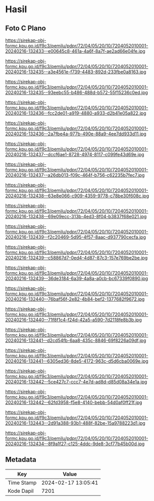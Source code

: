 # Hasil

## Foto C Plano

https://sirekap-obj-formc.kpu.go.id/f9c3/pemilu/pdpr/72/04/05/20/10/7204052010001-20240216-132433--e00645c8-461a-4a6f-8a7f-ae2ad66e04fe.jpg

https://sirekap-obj-formc.kpu.go.id/f9c3/pemilu/pdpr/72/04/05/20/10/7204052010001-20240216-132435--a3e4561e-f739-4483-892d-233fbe0a8163.jpg

https://sirekap-obj-formc.kpu.go.id/f9c3/pemilu/pdpr/72/04/05/20/10/7204052010001-20240216-132435--93eebc55-b486-488d-b572-55f15236c0ed.jpg

https://sirekap-obj-formc.kpu.go.id/f9c3/pemilu/pdpr/72/04/05/20/10/7204052010001-20240216-132436--fcc2de01-a919-4880-a933-d2b41e05a822.jpg

https://sirekap-obj-formc.kpu.go.id/f9c3/pemilu/pdpr/72/04/05/20/10/7204052010001-20240216-132436--2a7fbe4a-977b-490e-88a9-4ee7dd933d11.jpg

https://sirekap-obj-formc.kpu.go.id/f9c3/pemilu/pdpr/72/04/05/20/10/7204052010001-20240216-132437--dccf6ae1-8728-4974-8117-c099fe43d69e.jpg

https://sirekap-obj-formc.kpu.go.id/f9c3/pemilu/pdpr/72/04/05/20/10/7204052010001-20240216-132437--a26db013-f09c-464f-b756-c62235b7fec7.jpg

https://sirekap-obj-formc.kpu.go.id/f9c3/pemilu/pdpr/72/04/05/20/10/7204052010001-20240216-132438--63e8e066-c909-4359-9778-c78be30f608c.jpg

https://sirekap-obj-formc.kpu.go.id/f9c3/pemilu/pdpr/72/04/05/20/10/7204052010001-20240216-132438--69e09ecc-313b-4ed3-8f04-b3837f68e021.jpg

https://sirekap-obj-formc.kpu.go.id/f9c3/pemilu/pdpr/72/04/05/20/10/7204052010001-20240216-132439--f2c20469-5d95-4f57-8aac-d937790cecfa.jpg

https://sirekap-obj-formc.kpu.go.id/f9c3/pemilu/pdpr/72/04/05/20/10/7204052010001-20240216-132439--c58867d7-0ed4-4d87-87c3-157e769be2be.jpg

https://sirekap-obj-formc.kpu.go.id/f9c3/pemilu/pdpr/72/04/05/20/10/7204052010001-20240216-132439--36de3184-6a39-4a8a-a0cb-bc67339f0890.jpg

https://sirekap-obj-formc.kpu.go.id/f9c3/pemilu/pdpr/72/04/05/20/10/7204052010001-20240216-132440--76baf56f-2e82-4b84-bef2-1377682f9672.jpg

https://sirekap-obj-formc.kpu.go.id/f9c3/pemilu/pdpr/72/04/05/20/10/7204052010001-20240216-132440--71f8f1c4-f24d-42a5-a590-7d2118fe8b3b.jpg

https://sirekap-obj-formc.kpu.go.id/f9c3/pemilu/pdpr/72/04/05/20/10/7204052010001-20240216-132441--d2cd54fb-6aa8-435c-8846-69f8226a09df.jpg

https://sirekap-obj-formc.kpu.go.id/f9c3/pemilu/pdpr/72/04/05/20/10/7204052010001-20240216-132441--6305ed36-8de5-4172-963c-d5d6cba0069e.jpg

https://sirekap-obj-formc.kpu.go.id/f9c3/pemilu/pdpr/72/04/05/20/10/7204052010001-20240216-132442--5ce427c7-ccc7-4e7d-ad8d-d85d08a34e1a.jpg

https://sirekap-obj-formc.kpu.go.id/f9c3/pemilu/pdpr/72/04/05/20/10/7204052010001-20240216-132442--62fd3958-f5e8-4140-bebb-54d0af0ff21f.jpg

https://sirekap-obj-formc.kpu.go.id/f9c3/pemilu/pdpr/72/04/05/20/10/7204052010001-20240216-132443--2d91a388-93b1-488f-82be-15a9788223d1.jpg

https://sirekap-obj-formc.kpu.go.id/f9c3/pemilu/pdpr/72/04/05/20/10/7204052010001-20240216-132434--8f9a1f27-c125-4ddc-9de8-3cf77b45b00d.jpg


## Metadata

| Key        | Value               |
| ---------- | ------------------- |
| Time Stamp | 2024-02-17 13:05:41 |
| Kode Dapil | 7201                |



